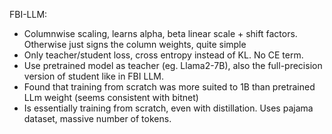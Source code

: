 
FBI-LLM:
* Columnwise scaling, learns alpha, beta linear scale + shift factors. Otherwise just signs the column weights, quite simple
* Only teacher/student loss, cross entropy instead of KL. No CE term.
* Use pretrained model as teacher (eg. Llama2-7B), also the full-precision version of student like in FBI LLM.
* Found that training from scratch was more suited to 1B than pretrained LLm weight (seems consistent with bitnet) 
* Is essentially training from scratch, even with distillation. Uses pajama dataset, massive number of tokens.
